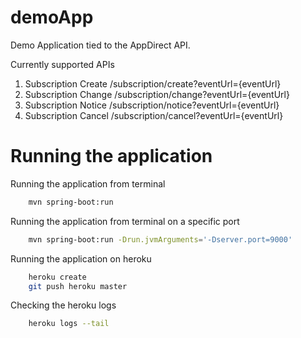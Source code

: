 
# demoApp

Demo Application tied to the AppDirect API.

Currently supported APIs
1. Subscription Create /subscription/create?eventUrl={eventUrl}
2. Subscription Change /subscription/change?eventUrl={eventUrl}
3. Subscription Notice /subscription/notice?eventUrl={eventUrl}
4. Subscription Cancel /subscription/cancel?eventUrl={eventUrl}

# Running the application

Running the application from terminal
```bash
    mvn spring-boot:run
```

Running the application from terminal on a specific port
```bash
    mvn spring-boot:run -Drun.jvmArguments='-Dserver.port=9000'
```

Running the application on heroku
```bash
    heroku create
    git push heroku master
```

Checking the heroku logs
```bash
    heroku logs --tail
```